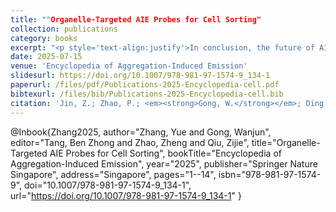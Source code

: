 ```yaml
---
title: ""Organelle-Targeted AIE Probes for Cell Sorting"
collection: publications
category: books
excerpt: "<p style='text-align:justify'>In conclusion, the future of AIE organelle-targeted probes in cell sorting is bright. As research continues to advance, we can expect to see significant improvements in probe design, integration with other technologies, and clinical applications. These advancements will have a profound impact on various fields, including cell biology, medicine, and biotechnology.</p><img src='/images/GA/Publications-2025-Encyclopedia-cell.jpg' style='width: 400px; border-radius: 20px; display: block; margin: 0 auto;'>"
date: 2025-07-15
venue: 'Encyclopedia of Aggregation-Induced Emission'
slidesurl: https://doi.org/10.1007/978-981-97-1574-9_134-1
paperurl: /files/pdf/Publications-2025-Encyclopedia-cell.pdf
bibtexurl: /files/bib/Publications-2025-Encyclopedia-cell.bib
citation: 'Jin, Z.; Zhao, P.; <em><strong>Gong, W.</strong></em>; Ding, W.; He, Q. Fe-Porphyrin: A Redox-Related Biosensor of Hydrogen Molecule. <em>Nano Res.</em> <strong>2023</strong>, <em>16</em> (2), 2020&ndash;2025. https://doi.org/10.1007/s12274-022-4860-y.'
---
```








@Inbook{Zhang2025,
author="Zhang, Yue
and Gong, Wanjun",
editor="Tang, Ben Zhong
and Zhao, Zheng
and Qiu, Zijie",
title="Organelle-Targeted AIE Probes for Cell Sorting",
bookTitle="Encyclopedia of Aggregation-Induced Emission",
year="2025",
publisher="Springer Nature Singapore",
address="Singapore",
pages="1--14",
isbn="978-981-97-1574-9",
doi="10.1007/978-981-97-1574-9_134-1",
url="https://doi.org/10.1007/978-981-97-1574-9_134-1"
}


